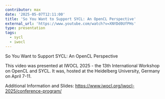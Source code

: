```yaml
---
contributor: max
date: '2025-05-07T12:11:00'
title: 'So You Want to Support SYCL: An OpenCL Perspective'
external_url: 'https://www.youtube.com/watch?v=XNYDd0UfPHs'
type: presentation
tags:
  - sycl
  - iwocl
---
```


So You Want to Support SYCL: An OpenCL Perspective

This video was presented at IWOCL 2025 - the 13th International Workshop on OpenCL and SYCL. 
It was, hosted at the Heidelberg University, Germany on April 7-11.

Additional Information and Slides: 
https://www.iwocl.org/iwocl-2025/conference-program/
